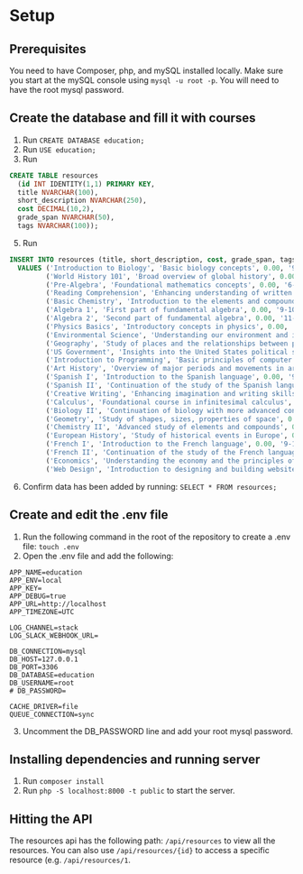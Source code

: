# Setup

## Prerequisites
You need to have Composer, php, and mySQL installed locally. Make sure you start at the mySQL console using `mysql -u root -p`. You will need to have the root mysql password.

## Create the database and fill it with courses
1. Run `CREATE DATABASE education;`
2. Run `USE education;`
3. Run 
~~~~sql
CREATE TABLE resources 
  (id INT IDENTITY(1,1) PRIMARY KEY,
  title NVARCHAR(100),
  short_description NVARCHAR(250),
  cost DECIMAL(10,2),
  grade_span NVARCHAR(50),
  tags NVARCHAR(100));
~~~~

5. Run
~~~~sql
INSERT INTO resources (title, short_description, cost, grade_span, tags)
  VALUES ('Introduction to Biology', 'Basic biology concepts', 0.00, '9-12', 'Science'),
         ('World History 101', 'Broad overview of global history', 0.00, '9-12', 'Social Studies'),
         ('Pre-Algebra', 'Foundational mathematics concepts', 0.00, '6-8', 'Math'),
         ('Reading Comprehension', 'Enhancing understanding of written texts', 0.00, 'K-5', 'English Language Arts'),
         ('Basic Chemistry', 'Introduction to the elements and compounds', 0.00, '9-12', 'Science'),
         ('Algebra 1', 'First part of fundamental algebra', 0.00, '9-10', 'Math'),
         ('Algebra 2', 'Second part of fundamental algebra', 0.00, '11-12', 'Math'),
         ('Physics Basics', 'Introductory concepts in physics', 0.00, '11-12', 'Science'),
         ('Environmental Science', 'Understanding our environment and its preservation', 0.00, '11-12', 'Science'),
         ('Geography', 'Study of places and the relationships between people and their environments', 0.00, '6-8', 'Social Studies'),
         ('US Government', 'Insights into the United States political system', 0.00, '9-12', 'Social Studies'),
         ('Introduction to Programming', 'Basic principles of computer programming', 0.00, '9-12', 'Computer Science'),
         ('Art History', 'Overview of major periods and movements in art history', 0.00, '9-12', 'Arts'),
         ('Spanish I', 'Introduction to the Spanish language', 0.00, '9-10', 'Foreign Language'),
         ('Spanish II', 'Continuation of the study of the Spanish language', 0.00, '11-12', 'Foreign Language'),
         ('Creative Writing', 'Enhancing imagination and writing skills', 0.00, '9-12', 'English Language Arts'),
         ('Calculus', 'Foundational course in infinitesimal calculus', 0.00, '11-12', 'Math'),
         ('Biology II', 'Continuation of biology with more advanced concepts', 0.00, '11-12', 'Science'),
         ('Geometry', 'Study of shapes, sizes, properties of space', 0.00, '9-10', 'Math'),
         ('Chemistry II', 'Advanced study of elements and compounds', 0.00, '11-12', 'Science'),
         ('European History', 'Study of historical events in Europe', 0.00, '11-12', 'Social Studies'),
         ('French I', 'Introduction to the French language', 0.00, '9-10', 'Foreign Language'),
         ('French II', 'Continuation of the study of the French language', 0.00, '11-12', 'Foreign Language'),
         ('Economics', 'Understanding the economy and the principles of economics', 0.00, '11-12', 'Social Studies'),
         ('Web Design', 'Introduction to designing and building websites', 0.00, '9-12', 'Computer Science');
~~~~

6. Confirm data has been added by running: `SELECT * FROM resources;`

## Create and edit the .env file
1. Run the following command in the root of the repository to create a .env file: `touch .env`
2. Open the .env file and add the following: 
~~~~
APP_NAME=education
APP_ENV=local
APP_KEY=
APP_DEBUG=true
APP_URL=http://localhost
APP_TIMEZONE=UTC

LOG_CHANNEL=stack
LOG_SLACK_WEBHOOK_URL=

DB_CONNECTION=mysql
DB_HOST=127.0.0.1
DB_PORT=3306
DB_DATABASE=education
DB_USERNAME=root
# DB_PASSWORD=

CACHE_DRIVER=file
QUEUE_CONNECTION=sync

~~~~
3. Uncomment the DB_PASSWORD line and add your root mysql password.

## Installing dependencies and running server
1. Run `composer install`
2. Run `php -S localhost:8000 -t public` to start the server.

## Hitting the API
The resources api has the following path: `/api/resources` to view all the resources. You can also use `/api/resources/{id}` to access a specific resource (e.g. `/api/resources/1`.
